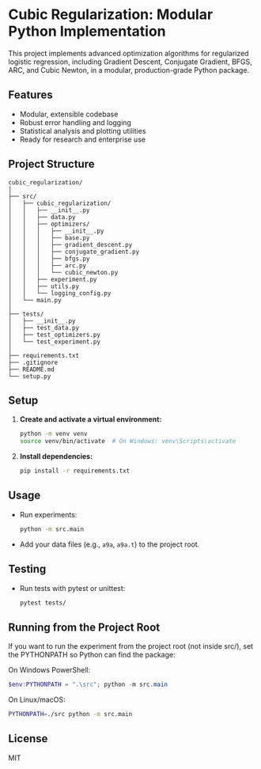 # Cubic Regularization: Modular Python Implementation

This project implements advanced optimization algorithms for regularized logistic regression, including Gradient Descent, Conjugate Gradient, BFGS, ARC, and Cubic Newton, in a modular, production-grade Python package.

## Features
- Modular, extensible codebase
- Robust error handling and logging
- Statistical analysis and plotting utilities
- Ready for research and enterprise use

## Project Structure
```
cubic_regularization/
│
├── src/
│   ├── cubic_regularization/
│   │   ├── __init__.py
│   │   ├── data.py
│   │   ├── optimizers/
│   │   │   ├── __init__.py
│   │   │   ├── base.py
│   │   │   ├── gradient_descent.py
│   │   │   ├── conjugate_gradient.py
│   │   │   ├── bfgs.py
│   │   │   ├── arc.py
│   │   │   └── cubic_newton.py
│   │   ├── experiment.py
│   │   ├── utils.py
│   │   └── logging_config.py
│   └── main.py
│
├── tests/
│   ├── __init__.py
│   ├── test_data.py
│   ├── test_optimizers.py
│   └── test_experiment.py
│
├── requirements.txt
├── .gitignore
├── README.md
└── setup.py
```

## Setup
1. **Create and activate a virtual environment:**
   ```sh
   python -m venv venv
   source venv/bin/activate  # On Windows: venv\Scripts\activate
   ```
2. **Install dependencies:**
   ```sh
   pip install -r requirements.txt
   ```

## Usage
- Run experiments:
  ```sh
  python -m src.main
  ```
- Add your data files (e.g., `a9a`, `a9a.t`) to the project root.

## Testing
- Run tests with pytest or unittest:
  ```sh
  pytest tests/
  ```

## Running from the Project Root

If you want to run the experiment from the project root (not inside src/), set the PYTHONPATH so Python can find the package:

On Windows PowerShell:
```powershell
$env:PYTHONPATH = ".\src"; python -m src.main
```
On Linux/macOS:
```sh
PYTHONPATH=./src python -m src.main
```

## License
MIT 